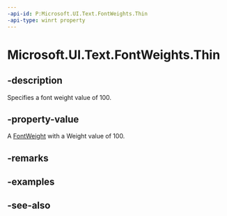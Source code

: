 ```yaml
---
-api-id: P:Microsoft.UI.Text.FontWeights.Thin
-api-type: winrt property
---
```


<!-- Property syntax
public Windows.UI.Text.FontWeight Thin { get; }
-->

# Microsoft.UI.Text.FontWeights.Thin

## -description

Specifies a font weight value of 100.

## -property-value

A [FontWeight](fontweight.md) with a Weight value of 100.

## -remarks

## -examples

## -see-also
